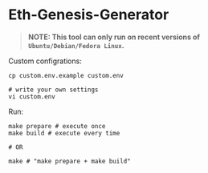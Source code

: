 # Eth-Genesis-Generator

> **NOTE: This tool can only run on recent versions of `Ubuntu/Debian/Fedora Linux`.**

Custom configrations:
```shell
cp custom.env.example custom.env

# write your own settings
vi custom.env
```

Run:
```shell
make prepare # execute once
make build # execute every time

# OR

make # "make prepare + make build"
```
